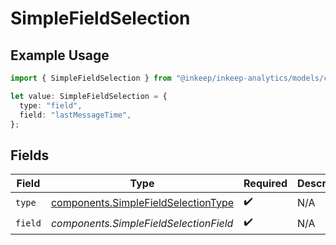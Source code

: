 # SimpleFieldSelection

## Example Usage

```typescript
import { SimpleFieldSelection } from "@inkeep/inkeep-analytics/models/components";

let value: SimpleFieldSelection = {
  type: "field",
  field: "lastMessageTime",
};
```

## Fields

| Field                                                                                      | Type                                                                                       | Required                                                                                   | Description                                                                                |
| ------------------------------------------------------------------------------------------ | ------------------------------------------------------------------------------------------ | ------------------------------------------------------------------------------------------ | ------------------------------------------------------------------------------------------ |
| `type`                                                                                     | [components.SimpleFieldSelectionType](../../models/components/simplefieldselectiontype.md) | :heavy_check_mark:                                                                         | N/A                                                                                        |
| `field`                                                                                    | *components.SimpleFieldSelectionField*                                                     | :heavy_check_mark:                                                                         | N/A                                                                                        |